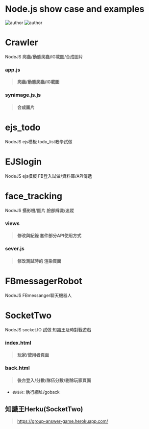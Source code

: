 # Node.js show case and examples
![author](https://img.shields.io/badge/front--end-JackLiang-yellow.svg)
![author](https://img.shields.io/badge/back--end-JackLiang-blue.svg)





# Crawler
NodeJS 爬蟲/動態爬蟲/IG載圖/合成圖片
### app.js
> #### 爬蟲/動態爬蟲/IG載圖
### synimage.js.js
> #### 合成圖片



# ejs_todo
NodeJS ejs模板 todo_list教學試做



# EJSlogin
NodeJS ejs模板 FB登入試做/資料庫/API傳遞



# face_tracking
NodeJS 攝影機/圖片 臉部辨識/追蹤
### views
> #### 修改與紀錄 套件部分API使用方式
### sever.js
> #### 修改測試時的 渲染頁面



# FBmessagerRobot
NodeJS FBmessanger聊天機器人



# SocketTwo
NodeJS socket.IO 試做 知識王及時對戰遊戲
### index.html
> #### 玩家/使用者頁面
### back.html
> #### 後台登入/分數/隊伍分數/剔除玩家頁面
* `去後台`: 執行網址/goback
## 知識王Herku(SocketTwo)
> <a href="https://group-answer-game.herokuapp.com/" target="_blank">https://group-answer-game.herokuapp.com/</a>


